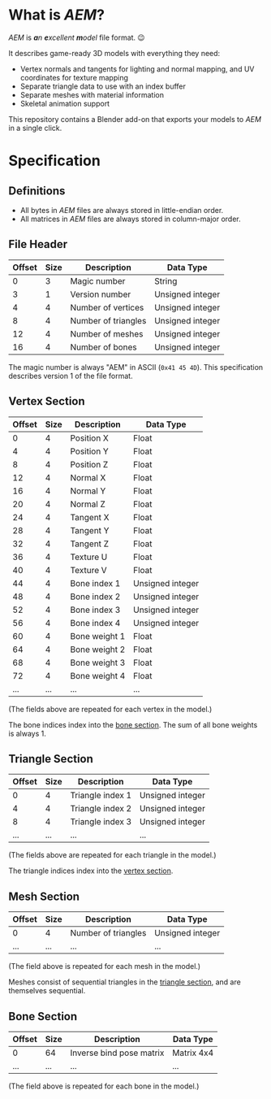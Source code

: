 # What is *AEM*?

*AEM* is ***a**n **e**xcellent **m**odel* file format. :wink:

It describes game-ready 3D models with everything they need:
- Vertex normals and tangents for lighting and normal mapping, and UV coordinates for texture mapping
- Separate triangle data to use with an index buffer
- Separate meshes with material information
- Skeletal animation support

This repository contains a Blender add-on that exports your models to *AEM* in a single click.


# Specification

## Definitions

- All bytes in *AEM* files are always stored in little-endian order. 
- All matrices in *AEM* files are always stored in column-major order.


## File Header

| Offset | Size | Description         | Data Type        |
| ------ | ---- | ------------------- | ---------------- |
| 0      | 3    | Magic number        | String           |
| 3      | 1    | Version number      | Unsigned integer |
| 4      | 4    | Number of vertices  | Unsigned integer |
| 8      | 4    | Number of triangles | Unsigned integer |
| 12     | 4    | Number of meshes    | Unsigned integer |
| 16     | 4    | Number of bones     | Unsigned integer |

The magic number is always "AEM" in ASCII (`0x41 45 4D`). This specification describes version 1 of the file format.


## Vertex Section

| Offset | Size | Description   | Data Type        |
| ------ | ---- | ------------- | ---------------- |
| 0      | 4    | Position X    | Float            |
| 4      | 4    | Position Y    | Float            |
| 8      | 4    | Position Z    | Float            |
| 12     | 4    | Normal X      | Float            |
| 16     | 4    | Normal Y      | Float            |
| 20     | 4    | Normal Z      | Float            |
| 24     | 4    | Tangent X     | Float            |
| 28     | 4    | Tangent Y     | Float            |
| 32     | 4    | Tangent Z     | Float            |
| 36     | 4    | Texture U     | Float            |
| 40     | 4    | Texture V     | Float            |
| 44     | 4    | Bone index 1  | Unsigned integer |
| 48     | 4    | Bone index 2  | Unsigned integer |
| 52     | 4    | Bone index 3  | Unsigned integer |
| 56     | 4    | Bone index 4  | Unsigned integer |
| 60     | 4    | Bone weight 1 | Float            |
| 64     | 4    | Bone weight 2 | Float            |
| 68     | 4    | Bone weight 3 | Float            |
| 72     | 4    | Bone weight 4 | Float            |
| ...    | ...  | ...           | ...              |

(The fields above are repeated for each vertex in the model.)

The bone indices index into the [bone section](#bone-section). The sum of all bone weights is always 1.


## Triangle Section

| Offset | Size | Description      | Data Type        |
| ------ | ---- | ---------------- | ---------------- |
| 0      | 4    | Triangle index 1 | Unsigned integer |
| 4      | 4    | Triangle index 2 | Unsigned integer |
| 8      | 4    | Triangle index 3 | Unsigned integer |
| ...    | ...  | ...              | ...              |

(The fields above are repeated for each triangle in the model.)

The triangle indices index into the [vertex section](#vertex-section).


## Mesh Section

| Offset | Size | Description         | Data Type        |
| ------ | ---- | ------------------- | ---------------- |
| 0      | 4    | Number of triangles | Unsigned integer |
| ...    | ...  | ...                 | ...              |

(The field above is repeated for each mesh in the model.)

Meshes consist of sequential triangles in the [triangle section](#triangle-section), and are themselves sequential.


## Bone Section

| Offset | Size | Description              | Data Type  |
| ------ | ---- | ------------------------ | ---------- |
| 0      | 64   | Inverse bind pose matrix | Matrix 4x4 |
| ...    | ...  | ...                      | ...        |

(The field above is repeated for each bone in the model.)